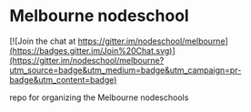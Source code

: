 # Melbourne nodeschool

[![Join the chat at https://gitter.im/nodeschool/melbourne](https://badges.gitter.im/Join%20Chat.svg)](https://gitter.im/nodeschool/melbourne?utm_source=badge&utm_medium=badge&utm_campaign=pr-badge&utm_content=badge)


repo for organizing the Melbourne nodeschools
